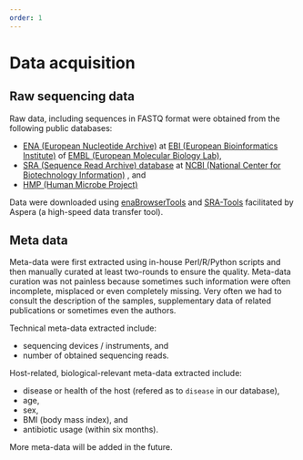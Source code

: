 ```yaml
---
order: 1
---
```

# Data acquisition

## Raw sequencing data

Raw data, including sequences in FASTQ format were obtained from the following public databases:

* [ENA (European Nucleotide Archive)](https://www.ebi.ac.uk/ena/browse) at [EBI (European Bioinformatics Institute)](https://www.ebi.ac.uk/) of [EMBL (European Molecular Biology Lab)](https://www.embl.de/),
* [SRA (Sequence Read Archive) database](https://www.ncbi.nlm.nih.gov/sra) at [NCBI (National Center for Biotechnology Information)](https://www.ncbi.nlm.nih.gov/) , and
* [HMP (Human Microbe Project)](https://www.hmpdacc.org/)
<!-- * [AGP (American Gut Project) ](http://americangut.org/) -->


Data were downloaded using [enaBrowserTools](https://github.com/enasequence/enaBrowserTools) and [SRA-Tools](https://github.com/ncbi/sra-tools) facilitated by Aspera (a high-speed data transfer tool).

## Meta data

Meta-data were first extracted using in-house Perl/R/Python scripts and then manually curated at least two-rounds to ensure the quality. Meta-data curation was not painless because sometimes such information were often incomplete, misplaced or even completely missing. Very often we had to consult the description of the samples, supplementary data of related publications or sometimes even the authors.

Technical meta-data extracted include:

* sequencing devices / instruments, and
* number of obtained sequencing reads.

Host-related, biological-relevant meta-data extracted include:

* disease or health of the host (refered as to <code>disease</code> in our database),
* age,
* sex,
* BMI (body mass index), and
* antibiotic usage (within six months).

More meta-data will be added in the future.
